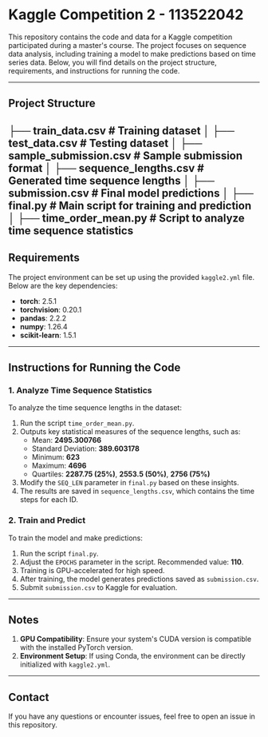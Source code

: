 # Kaggle Competition 2 - 113522042

This repository contains the code and data for a Kaggle competition participated during a master's course. The project focuses on sequence data analysis, including training a model to make predictions based on time series data. Below, you will find details on the project structure, requirements, and instructions for running the code.

---

## Project Structure

├── train_data.csv # Training dataset │ 
├── test_data.csv # Testing dataset │ 
├── sample_submission.csv # Sample submission format │ 
├── sequence_lengths.csv # Generated time sequence lengths │ 
├── submission.csv # Final model predictions │ 
├── final.py # Main script for training and prediction │ 
├── time_order_mean.py # Script to analyze time sequence statistics
---

## Requirements

The project environment can be set up using the provided `kaggle2.yml` file. Below are the key dependencies:

- **torch**: 2.5.1
- **torchvision**: 0.20.1
- **pandas**: 2.2.2
- **numpy**: 1.26.4
- **scikit-learn**: 1.5.1

---

## Instructions for Running the Code

### 1. Analyze Time Sequence Statistics

To analyze the time sequence lengths in the dataset:

1. Run the script `time_order_mean.py`.
2. Outputs key statistical measures of the sequence lengths, such as:
   - Mean: **2495.300766**
   - Standard Deviation: **389.603178**
   - Minimum: **623**
   - Maximum: **4696**
   - Quartiles: **2287.75 (25%)**, **2553.5 (50%)**, **2756 (75%)**
3. Modify the `SEQ_LEN` parameter in `final.py` based on these insights.
4. The results are saved in `sequence_lengths.csv`, which contains the time steps for each ID.

### 2. Train and Predict

To train the model and make predictions:

1. Run the script `final.py`.
2. Adjust the `EPOCHS` parameter in the script. Recommended value: **110**.
3. Training is GPU-accelerated for high speed.
4. After training, the model generates predictions saved as `submission.csv`.
5. Submit `submission.csv` to Kaggle for evaluation.

---

## Notes

1. **GPU Compatibility**: Ensure your system's CUDA version is compatible with the installed PyTorch version.
2. **Environment Setup**: If using Conda, the environment can be directly initialized with `kaggle2.yml`.

---

## Contact

If you have any questions or encounter issues, feel free to open an issue in this repository.

